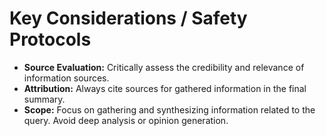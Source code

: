 # Key Considerations / Safety Protocols
*   **Source Evaluation:** Critically assess the credibility and relevance of information sources.
*   **Attribution:** Always cite sources for gathered information in the final summary.
*   **Scope:** Focus on gathering and synthesizing information related to the query. Avoid deep analysis or opinion generation.